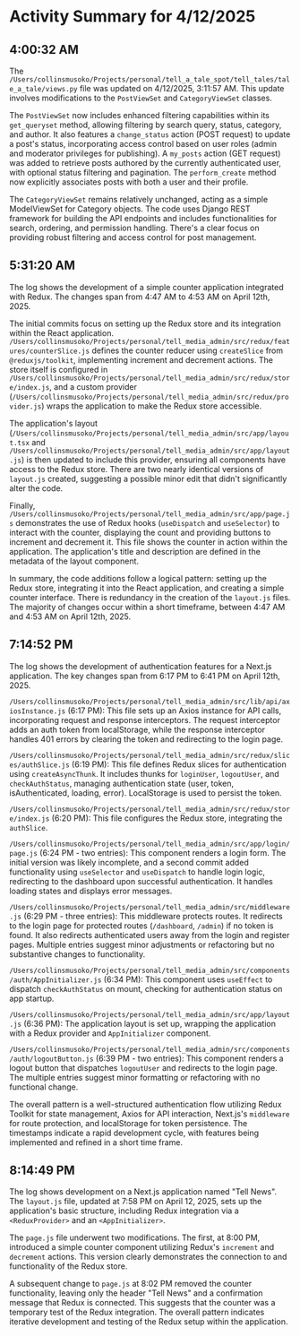 # Activity Summary for 4/12/2025

## 4:00:32 AM
The `/Users/collinsmusoko/Projects/personal/tell_a_tale_spot/tell_tales/tale_a_tale/views.py` file was updated on 4/12/2025, 3:11:57 AM.  This update involves modifications to the `PostViewSet` and `CategoryViewSet` classes.

The `PostViewSet` now includes enhanced filtering capabilities within its `get_queryset` method, allowing filtering by search query, status, category, and author.  It also features a `change_status` action (POST request) to update a post's status, incorporating access control based on user roles (admin and moderator privileges for publishing).  A `my_posts` action (GET request) was added to retrieve posts authored by the currently authenticated user, with optional status filtering and pagination.  The `perform_create` method now explicitly associates posts with both a user and their profile.

The `CategoryViewSet` remains relatively unchanged, acting as a simple ModelViewSet for Category objects.  The code uses Django REST framework for building the API endpoints and includes functionalities for search, ordering, and permission handling.  There's a clear focus on providing robust filtering and access control for post management.


## 5:31:20 AM
The log shows the development of a simple counter application integrated with Redux.  The changes span from 4:47 AM to 4:53 AM on April 12th, 2025.

The initial commits focus on setting up the Redux store and its integration within the React application.  `/Users/collinsmusoko/Projects/personal/tell_media_admin/src/redux/features/counterSlice.js` defines the counter reducer using `createSlice` from `@reduxjs/toolkit`, implementing increment and decrement actions.  The store itself is configured in `/Users/collinsmusoko/Projects/personal/tell_media_admin/src/redux/store/index.js`, and a custom provider (`/Users/collinsmusoko/Projects/personal/tell_media_admin/src/redux/provider.js`) wraps the application to make the Redux store accessible.

The application's layout (`/Users/collinsmusoko/Projects/personal/tell_media_admin/src/app/layout.tsx` and `/Users/collinsmusoko/Projects/personal/tell_media_admin/src/app/layout.js`) is then updated to include this provider, ensuring all components have access to the Redux store. There are two nearly identical versions of `layout.js` created, suggesting a possible minor edit that didn't significantly alter the code.

Finally, `/Users/collinsmusoko/Projects/personal/tell_media_admin/src/app/page.js` demonstrates the use of Redux hooks (`useDispatch` and `useSelector`) to interact with the counter, displaying the count and providing buttons to increment and decrement it.  This file shows the counter in action within the application.  The application's title and description are defined in the metadata of the layout component.

In summary, the code additions follow a logical pattern: setting up the Redux store, integrating it into the React application, and creating a simple counter interface.  There is redundancy in the creation of the `layout.js` files.  The majority of changes occur within a short timeframe, between 4:47 AM and 4:53 AM on April 12th, 2025.


## 7:14:52 PM
The log shows the development of authentication features for a Next.js application.  The key changes span from 6:17 PM to 6:41 PM on April 12th, 2025.

`/Users/collinsmusoko/Projects/personal/tell_media_admin/src/lib/api/axiosInstance.js` (6:17 PM): This file sets up an Axios instance for API calls, incorporating request and response interceptors.  The request interceptor adds an auth token from localStorage, while the response interceptor handles 401 errors by clearing the token and redirecting to the login page.

`/Users/collinsmusoko/Projects/personal/tell_media_admin/src/redux/slices/authSlice.js` (6:19 PM): This file defines Redux slices for authentication using `createAsyncThunk`. It includes thunks for `loginUser`, `logoutUser`, and `checkAuthStatus`, managing authentication state (user, token, isAuthenticated, loading, error). LocalStorage is used to persist the token.

`/Users/collinsmusoko/Projects/personal/tell_media_admin/src/redux/store/index.js` (6:20 PM): This file configures the Redux store, integrating the `authSlice`.

`/Users/collinsmusoko/Projects/personal/tell_media_admin/src/app/login/page.js` (6:24 PM - two entries):  This component renders a login form.  The initial version was likely incomplete, and a second commit added functionality using `useSelector` and `useDispatch` to handle login logic, redirecting to the dashboard upon successful authentication.  It handles loading states and displays error messages.

`/Users/collinsmusoko/Projects/personal/tell_media_admin/src/middleware.js` (6:29 PM - three entries): This middleware protects routes. It redirects to the login page for protected routes (`/dashboard`, `/admin`) if no token is found. It also redirects authenticated users away from the login and register pages.  Multiple entries suggest minor adjustments or refactoring but no substantive changes to functionality.

`/Users/collinsmusoko/Projects/personal/tell_media_admin/src/components/auth/AppInitializer.js` (6:34 PM):  This component uses `useEffect` to dispatch `checkAuthStatus` on mount, checking for authentication status on app startup.

`/Users/collinsmusoko/Projects/personal/tell_media_admin/src/app/layout.js` (6:36 PM): The application layout is set up, wrapping the application with a Redux provider and `AppInitializer` component.

`/Users/collinsmusoko/Projects/personal/tell_media_admin/src/components/auth/logoutButton.js` (6:39 PM - two entries): This component renders a logout button that dispatches `logoutUser` and redirects to the login page.  The multiple entries suggest minor formatting or refactoring with no functional change.

The overall pattern is a well-structured authentication flow utilizing Redux Toolkit for state management, Axios for API interaction, Next.js's `middleware` for route protection, and localStorage for token persistence.  The timestamps indicate a rapid development cycle, with features being implemented and refined in a short time frame.


## 8:14:49 PM
The log shows development on a Next.js application named "Tell News".  The `layout.js` file, updated at 7:58 PM on April 12, 2025, sets up the application's basic structure, including Redux integration via a `<ReduxProvider>` and an `<AppInitializer>`.

The `page.js` file underwent two modifications.  The first, at 8:00 PM, introduced a simple counter component utilizing Redux's `increment` and `decrement` actions.  This version clearly demonstrates the connection to and functionality of the Redux store.

A subsequent change to `page.js` at 8:02 PM removed the counter functionality, leaving only the header "Tell News" and a confirmation message that Redux is connected.  This suggests that the counter was a temporary test of the Redux integration.  The overall pattern indicates iterative development and testing of the Redux setup within the application.
